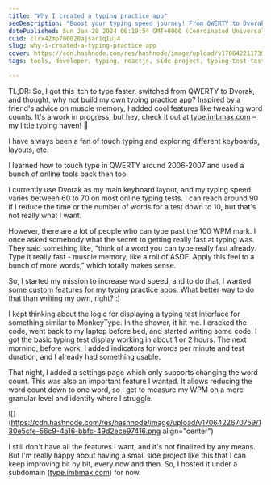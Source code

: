 ```yaml
---
title: "Why I created a typing practice app"
seoDescription: "Boost your typing speed journey! From QWERTY to Dvorak, I created my own practice app inspired by a friend's tip on muscle memory. Check it out at type.imbm"
datePublished: Sun Jan 28 2024 06:19:54 GMT+0000 (Coordinated Universal Time)
cuid: clrx42mp700020ajsar1q1uj4
slug: why-i-created-a-typing-practice-app
cover: https://cdn.hashnode.com/res/hashnode/image/upload/v1706422117399/a300145f-1e74-4fd2-8ab3-69446a913faa.jpeg
tags: tools, developer, typing, reactjs, side-project, typing-test-test-typing-online-computer-typing-test, typing-test, typing-speed, typing-tools

---
```


TL;DR: So, I got this itch to type faster, switched from QWERTY to Dvorak, and thought, why not build my own typing practice app? Inspired by a friend's advice on muscle memory, I added cool features like tweaking word counts. It's a work in progress, but hey, check it out at [type.imbmax.com](http://type.imbmax.com) – my little typing haven! 🚀

I have always been a fan of touch typing and exploring different keyboards, layouts, etc.

I learned how to touch type in QWERTY around 2006-2007 and used a bunch of online tools back then too.

I currently use Dvorak as my main keyboard layout, and my typing speed varies between 60 to 70 on most online typing tests. I can reach around 90 if I reduce the time or the number of words for a test down to 10, but that's not really what I want.

However, there are a lot of people who can type past the 100 WPM mark. I once asked somebody what the secret to getting really fast at typing was. They said something like, "think of a word you can type really fast already. Type it really fast - muscle memory, like a roll of ASDF. Apply this feel to a bunch of more words," which totally makes sense.

So, I started my mission to increase word speed, and to do that, I wanted some custom features for my typing practice apps. What better way to do that than writing my own, right? :)

I kept thinking about the logic for displaying a typing test interface for something similar to MonkeyType. In the shower, it hit me. I cracked the code, went back to my laptop before bed, and started writing some code. I got the basic typing test display working in about 1 or 2 hours. The next morning, before work, I added indicators for words per minute and test duration, and I already had something usable.

That night, I added a settings page which only supports changing the word count. This was also an important feature I wanted. It allows reducing the word count down to one word, so I get to measure my WPM on a more granular level and identify where I struggle.

![](https://cdn.hashnode.com/res/hashnode/image/upload/v1706422670759/130e5cfe-56c9-4a16-bbfc-49d2ece97416.png align="center")

I still don't have all the features I want, and it's not finalized by any means. But I'm really happy about having a small side project like this that I can keep improving bit by bit, every now and then. So, I hosted it under a subdomain ([type.imbmax.com](http://type.imbmax.com)) for now.